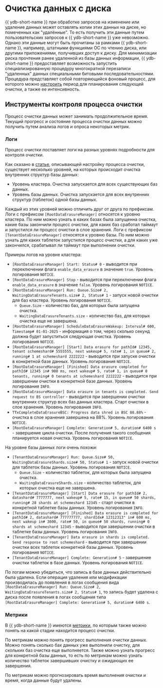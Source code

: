 # Очистка данных с диска

{{ ydb-short-name }} при обработке запросов на изменение или удаление данных может оставлять копии этих данных на диске, но помеченных как "удалённые". То есть получить эти данные путем пользовательских запросов к {{ ydb-short-name }} уже невозможно. Однако эти данные могут быть прочитаны за рамками {{ ydb-short-name }}, например, штатными функциями ОС по чтению диска, или другими приложениями, получивших доступ к диску. Для минимизации риска прочтения ранее удаленной из базы данных информации, {{ ydb-short-name }} предоставляет возможность запустить специализированную процедуру многократной перезаписи "удаленных" данных специальными битовыми последовательностями. Процедура представляет собой повторяющийся фоновый процесс, для которого можно [настроить](../reference/configuration/data_erasure_config.md) период для планирования следующей очистки, а также ее интенсивность.

## Инструменты контроля процесса очистки

Процесс очистки данных может занимать продолжительное время. Текущий прогресс и состояние процесса очистки данных можно получить путем анализа логов и опроса некоторых метрик.

### Логи

Процесс очистки поставляет логи на разных уровнях подробности для контроля очистки.

Как сказано в [статье](../reference/configuration/data_erasure_config.md), описывающей настройку процесса очистки, существует несколько уровней, на которых происходит очистка внутренних структур базы данных:

 * Уровень кластера. Очистка запускается для всех существующих баз данных.
 * Уровень базы данных. Очистка запускается для всех внутренних структур (таблеток) одной базы данных.

Каждый из этих уровней можно отличить друг от друга по префиксам.
Логи с префиксом `[RootDataErasureManager]` относятся к уровню кластера. По ним можно узнать в каких базах была запущенна очистка, какие базы закончили процесс очистки, для каких баз сработал таймаут и запустился ли процесс очистки в слое хранения.
Логи с префиксом `[TenantDataErasureManager]` относятся к уровню базы. По ним можно узнать для каких таблеток запустился процесс очистки, а для каких уже закончился, срабатывал ли таймаут при выполнении очистки.

Примеры логов на уровне кластера:

  * `[RootDataErasureManager] Start: Status# 0` - выводится при переключении флага `enable_data_erasure` в значение `true`. Уровень логирования `NOTICE`.
  * `[RootDataErasureManager] Stop` - выводится при переключении флага `enable_data_erasure` в значение `false`. Уровень логирования `NOTICE`.
  * `[RootDataErasureManager] Run: Queue.Size# 2, WaitingDataErasureTenants.size# 2, Status# 1` - запуск новой очистки для баз кластера. Уровень логирования `NOTICE`.
    * `Queue.Size` - количество баз, для которых была запущена очистка.
    * `WaitingDataErasureTenants.size` - количество баз, для которых очистка еще не завершена.
  * `[RootDataErasureManager] ScheduleDataErasureWakeup: Interval# 600, Timestamp# 01-01-2025` - информация о том, через сколько секунд должна будет запуститься следующая очистка. Уровень логирования `NOTICE`.
  * `[RootDataErasureManager] [Start] Data erasure for pathId# 12345, tenant schemeshard# 5555555, next wakeup# 5, rate# 1, in queue# 2, running# 1 at schemeshard 2222222` - выводится при запуске очистки в конкретной базе данных. Уровень логирования `NOTICE`.
  * `[RootDataErasureManager] [Finished] Data erasure completed for pathId# 12345 in# 900 ms, next wakeup# 5, rate# 1, in queue# 0 tenants, running# 0 tenants at schemeshard 2222222` - выводится при завершении очистки в конкретной базе данных. Уровень логирования `INFO`.
  * `[RootDataErasureManager] Data erasure in tenants is completed. Send request to BS controller` - выводится при завершении очистки внутренних структур всех баз данных кластера. Старт очистки в слое хранения. Уровень логирования `INFO`.
  * `TTxCompleteDataErasureBSC: Progress data shred in BSC 88.88%` - очистка в слое хранения завершена на 88%. Уровень логирования `NOTICE`.
  * `[RootDataErasureManager] Complete: Generation# 5, duration# 6400 s` - завершение цикла очистки. После получения такого сообщения планируется новая очистка. Уровень логирования `NOTICE`.

На уровне базы данных логи очень похожи:

  * `[TenantDataErasureManager] Run: Queue.Size# 50, WaitingDataErasureShards.size# 50, Status# 1` - запуск новой очистки для таблеток базы данных. Уровень логирования `NOTICE`.
    * `Queue.Size` - количество таблеток, для которых была запущена очистка.
    * `WaitingDataErasureShards.size` - количество таблеток, для которых очистка еще не завершена.
  * `[TenantDataErasureManager] [Start] Data erasure for pathId# 2, datashard# 7777777, next wakeup# 5, rate# 15, in queue# 50 shards, running# 28 shards at schemeshard 12345` - старт очистки в конкретной таблетке базы данных. Уровень логирования `INFO`.
  * `[TenantDataErasureManager] [Finished] Data erasure is completed for pathId# 2, datashard# 777777777, shardIdx# 12312313" in# 600 ms, next wakeup in# 3600, rate# 50, in queue# 50 shards, running# 0 shards at schemeshard 12345` - выводится при завершении очистки в таблетке базы данных. Уровень логирования `INFO`.
  * `[TenantDataErasureManager] Data erasure in shards is completed. Send response to root schemeshard` - выводится при завершении очистки всех таблеток конкретной базы данных. Уровень логирования `NOTICE`.
  * `[TenantDataErasureManager] Complete: Generation# 5` - завершение очистки таблеток в базе данных. Уровень логирования `NOTICE`.

  По логам можно убедиться, что запись в базе данных действительно была удалена. Если операция удаления или модификации производилась до появления в логах сообщения вида `[RootDataErasureManager] Run: Queue.Size# 2, WaitingDataErasureTenants.size# 2, Status# 1`, то запись будет удалена с диска после появления в логах сообщения типа `[RootDataErasureManager] Complete: Generation# 5, duration# 6400 s`.

### Метрики

В {{ ydb-short-name }} имеются [метрики](../reference/observability/metrics/index.md#data_erasure), по которым также можно понять на какой стадии находится процесс очистки.

По метрикам можно понять прогресс выполнения очистки данных. Можно понять сколько бах данных уже выполнили очистку, для скольких баз очистка еще выполняется. Также можно узнать прогресс для конкретной базы данных, то есть по метрикам можно узнать количество таблеток завершивших очистку и ожидающих ее завершения.

По метрикам можно прогнозировать время выполнения очистки и время, когда данные будут удалены.
